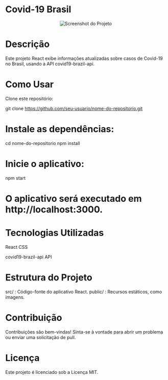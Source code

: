 # Covid-19 Brasil

<p align="center">
  <img src="https://i.ibb.co/pZMs46y/Whats-App-Image-2024-01-27-at-15-04-54.jpg" alt="Screenshot do Projeto" />
</p>

# Descrição
Este projeto React exibe informações atualizadas sobre casos de Covid-19 no Brasil, usando a API covid19-brazil-api.

# Como Usar
Clone este repositório:



git clone https://github.com/seu-usuario/nome-do-repositorio.git
# Instale as dependências:



cd nome-do-repositorio
npm install
# Inicie o aplicativo:


npm start
# O aplicativo será executado em http://localhost:3000.

# Tecnologias Utilizadas
React
CSS

covid19-brazil-api API

# Estrutura do Projeto

src/ : Código-fonte do aplicativo React.
public/ : Recursos estáticos, como imagens.


# Contribuição
Contribuições são bem-vindas! Sinta-se à vontade para abrir um problema ou enviar uma solicitação de pull.

# Licença
Este projeto é licenciado sob a Licença MIT.
